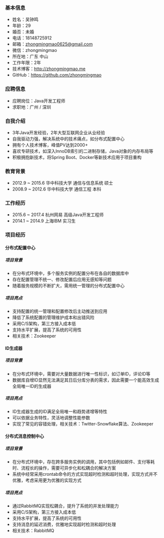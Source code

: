 ### 基本信息
- 姓名：吴钟鸣
- 年龄：29
- 婚否：未婚
- 电话：18148725912
- 邮箱：zhongmingmao0625@gmail.com
- 微信：zhongmingmao
- 所在地：广东 中山
- 工作年限：2年
- 技术博客：http://zhongmingmao.me
- GitHub：https://github.com/zhongmingmao

### 应聘信息
- 应聘岗位：Java开发工程师
- 求职地：广州 / 深圳

### 自我介绍
- 3年Java开发经验，2年大型互联网企业从业经验
- 自我驱动力强，解决系统中的技术痛点，如分布式配置中心
- 拥有个人技术博客，峰值PV达到2000+
- 喜欢专研技术，如深入InnoDB索引的二进制存储，Java对象的内存布局等
- 积极拥抱新技术，将Spring Boot、Docker等新技术应用于项目重构

### 教育背景
- 2012.9 ~ 2015.6 华中科技大学 通信与信息系统 硕士
- 2008.9 ~ 2012.6 华中科技大学 通信工程 本科

### 工作经历
- 2015.6 ~ 2017.4 杭州网易 高级Java开发工程师
- 2014.1 ~ 2014.9 上海IBM 实习生

### 项目经历

#### 分布式配置中心

##### 项目背景
- 在分布式环境中，多个服务实例的配置分布在各自的数据库中
- 存在配置管理不统一、修改配置后应用无感知等问题
- 随着服务规模的不断扩大，需用统一管理的分布式配置中心

##### 项目亮点
- 支持配置的统一管理和配置修改后主动推送到应用
- 降低了系统配置的管理维护成本和出错风险
- 采用C/S架构，第三方接入成本低
- 支持水平扩展，提高了系统的可用性
- 相关技术：Zookeeper

#### ID生成器

##### 项目背景
- 在分布式环境中，需要对大量数据进行唯一性标识，如订单ID，评论ID等
- 数据库自增ID显然无法满足其日后分库分表的需求，因此需要一个能高效生成全局唯一ID的生成器

##### 项目亮点
- ID生成器生成的ID满足全局唯一和趋势递增等特性
- 可以依据业务特性，灵活地调整性能参数
- 实现了常见的容错处理，相关技术：Twitter-Snowflake算法、Zookeeper

#### 分布式消息控制中心

##### 项目背景
- 在分布式环境中，存在跨多服务实例的调用，其中包括例如邮件、支付等耗时、流程长的操作，需要可异步化和松耦合的解决方案
- 系统中经常采用crontab命令的方式实现超时检测和超时处理，实现方式并不优雅，考虑采用更为优雅的实现方式

##### 项目亮点
- 通过RabbitMQ实现松耦合，提升了系统的并发处理能力
- 采用C/S架构，第三方接入成本低
- 支持水平扩展，提高了系统的可用性
- 支持消息的延迟消费，优雅地实现超时检测和超时处理
- 相关技术：RabbitMQ
